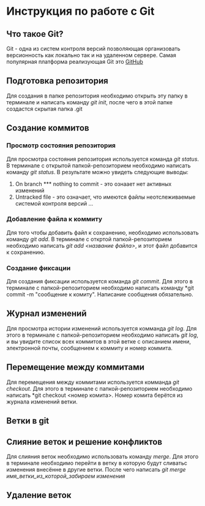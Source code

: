 # Инструкция по работе с Git

## Что  такое Git?
Git - одна из систем контроля версий позволяющая организовать версионность как локально так и на удаленном сервере. Самая популярная платформа реализующая Git это [GitHub](https://github.com)


## Подготовка репозитория
Для создания в папке репозитория необходимо открыть эту папку в терминале и написать команду *git init*, после чего в этой папке создастся скрытая папка .git

## Создание коммитов

### Просмотр состояния репозитория
Для просмотра состояния репозитория используется команда *git status*. В терминале с открытой папкой-репозиторием необходимо написать команду *git status*. В результате можно увидеть следующие выводы:
1. On branch *** nothing to commit - это ознаает нет активных изменений
2. Untracked file - это означает, что имеются файлы неотслеживаемые системой контроля версий
...

### Добавление файла к коммиту
Для того чтобы добавить файл к сохранению, необходимо использовать команду *git add*. В терминале с откртой папкой-репозиторием необходимо написать *git add <название файла>*, и этот файл добавится к сохранению.

### Создание фиксации
Для создания фиксации используется команда *git commit*. Для этого в терминале с папкой-репозиторием необходимо написать команду *git commit -m "сообщение к комиту". Написание сообщения обязательно.

## Журнал изменений
Для просмотра истории изменений используется комманда *git log*. Для этого в терминале с папкой-репозиторием необходимо написать *git log*, и вы увидите список всех коммитов в этой ветке с описанием имени, электронной почты, сообщением к коммиту и номер коммита.

## Перемещение между коммитами
Для перемещения между коммитами используется комманда *git checkout*. Для этого в терминале с папкой-репозиторием необходимо написать *git checkout <номер комита>. Номер комита берётся из журнала изменений ветки.

## Ветки в git

## Слияние веток и решение конфликтов
Для слияния веток необходимо использовать команду *merge*. Для этого в терминале необходимо перейти в ветку в которую будут сливатьс изменения внесённе в другие ветки. После чего написать *git merge имя_ветки_из_которой_забираем изменения* 

## Удаление веток


